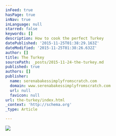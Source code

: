 ```yaml
---
inFeed: true
hasPage: true
inNav: true
inLanguage: null
starred: false
keywords: []
description: How to cook the perfect Turkey
datePublished: '2015-11-25T01:38:29.163Z'
dateModified: '2015-11-25T01:38:26.632Z'
author: []
title: The Turkey
sourcePath: _posts/2015-11-24-the-turkey.md
published: true
authors: []
publisher:
  name: serenabakessimplyfromscratch.com
  domain: www.serenabakessimplyfromscratch.com
  url: null
  favicon: null
url: the-turkey/index.html
_context: 'http://schema.org'
_type: Article

---
```

![](http://4.bp.blogspot.com/-PaKlEbz6ddY/UqDAYz5ZMnI/AAAAAAAAKlM/jxMhZZtyNu8/s1296-no/Turkey+%25282+of+1%2529.jpg)